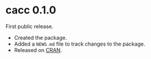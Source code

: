 # cacc 0.1.0

First public release.

* Created the package.
* Added a `NEWS.md` file to track changes to the package.
* Released on [CRAN](https://cran.r-project.org/web/packages/cacc/index.html).
